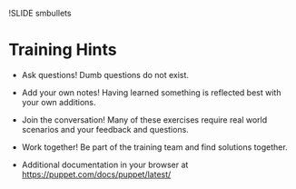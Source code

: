 !SLIDE smbullets

# Training Hints

* Ask questions! Dumb questions do not exist.
* Add your own notes! Having learned something is reflected best with your own additions.
* Join the conversation! Many of these exercises require real world scenarios and your feedback and questions.
* Work together! Be part of the training team and find solutions together.

* Additional documentation in your browser at https://puppet.com/docs/puppet/latest/

